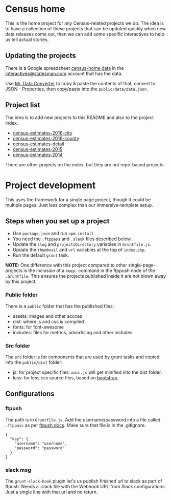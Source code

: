 Census home
==============================

This is the home project for any Census-related projects we do. The idea is to have a collection of these projects that can be updated quickly when new data releases come out, then we can add some specific interactives to help us tell actual stories.

## Updating the projects

There is a Google spreadsheet [census-home data](https://docs.google.com/spreadsheets/d/13C56oZu-JNau-pk6W4RxjOne-BVbAlxU0sxcXeZAEBY/edit#gid=0) in the interactives@statesman.com account that has the data.

Use [Mr. Data Converter](http://shancarter.github.io/mr-data-converter/) to copy & paste the contents of that, convert to JSON - Properties, then copy/paste into the `public/data/data.json`.

## Project list

The idea is to add new projects to this README and also to the project index.

- [census-estimates-2016-city](https://github.com/statesman/census-estimates-2016-city)
- [census-estimates-2016-county](https://github.com/statesman/census-estimates-2016-county)
- [census-estimates-detail](https://github.com/statesman/census-estimates-detail)
- [census-estimates-2015](https://github.com/statesman/census-estimates-2015)
- [census-estimates-2014](https://github.com/statesman/census-estimates-2014)

There are other projects on the index, but they are not repo-based projects.

# Project development

This uses the framework for a single page project, though it could be multiple pages. Just less complex than our immersive-template setup.

## Steps when you set up a project

* Use `package.json` and run `npm install`
* You need the `.ftppass` and `.slack` files described below.
* Update the `slug` and `projectsDirectory` variables in `Gruntfile.js`.
* Update the `thumbnail` and `url` variables at the top of `index.php`.
* Run the default `grunt` task.

**NOTE:** One difference with this project compared to other single-page-projects is the inclusion of a `keep:` command in the ftppush node of the `.Gruntfile`. This ensures the projects published inside it are not blown away by this project.

### Public folder
There is a `public` folder that has the published files:
* assets: images and other accces
* dist: where js and css is compiled
* fonts: for font-awesome
* includes: files for metrics, advertising and other includes

### Src folder
The `src` folder is for components that are used by grunt tasks and copied into the `public/dist` folder:
* js: for project specific files. `main.js` will get minified into the dist folder.
* less: for less css source files, based on [bootstrap](http://getbootstrap.com/getting-started/).


## Configurations

### ftpush

The path is in `Gruntfile.js`. Add the username/password into a file called `.ftppass` as per [ftpush docs](https://www.npmjs.com/package/grunt-ftpush). Make sure that file is in the .gitignore.


```
{
  "key": {
    "username": "username",
    "password": "password"
  }
}
```

### slack msg

The `grunt-slack-hook` plugin let's us publish finished url to slack as part of ftpush. Needs a .slack file with the Webhook URL from Slack configurations. Just a single line with that url and no return.

